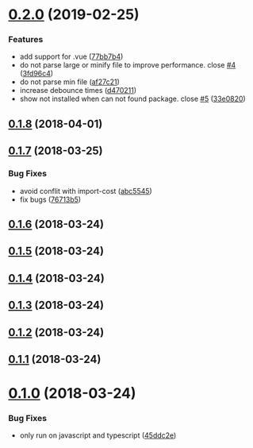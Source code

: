 # [0.2.0](https://github.com/axetroy/vscode-npm-import-package-version/compare/v0.1.8...v0.2.0) (2019-02-25)


### Features

* add support for .vue ([77bb7b4](https://github.com/axetroy/vscode-npm-import-package-version/commit/77bb7b4))
* do not parse large or minify file to improve performance. close [#4](https://github.com/axetroy/vscode-npm-import-package-version/issues/4) ([3fd96c4](https://github.com/axetroy/vscode-npm-import-package-version/commit/3fd96c4))
* do not parse min file ([af27c21](https://github.com/axetroy/vscode-npm-import-package-version/commit/af27c21))
* increase debounce times ([d470211](https://github.com/axetroy/vscode-npm-import-package-version/commit/d470211))
* show not installed when can not found package. close [#5](https://github.com/axetroy/vscode-npm-import-package-version/issues/5) ([33e0820](https://github.com/axetroy/vscode-npm-import-package-version/commit/33e0820))



## [0.1.8](https://github.com/axetroy/vscode-npm-import-package-version/compare/v0.1.7...v0.1.8) (2018-04-01)



## [0.1.7](https://github.com/axetroy/vscode-npm-import-package-version/compare/v0.1.6...v0.1.7) (2018-03-25)


### Bug Fixes

* avoid conflit with import-cost ([abc5545](https://github.com/axetroy/vscode-npm-import-package-version/commit/abc5545))
* fix bugs ([76713b5](https://github.com/axetroy/vscode-npm-import-package-version/commit/76713b5))



## [0.1.6](https://github.com/axetroy/vscode-npm-import-package-version/compare/v0.1.5...v0.1.6) (2018-03-24)



## [0.1.5](https://github.com/axetroy/vscode-npm-import-package-version/compare/v0.1.4...v0.1.5) (2018-03-24)



## [0.1.4](https://github.com/axetroy/vscode-npm-import-package-version/compare/v0.1.3...v0.1.4) (2018-03-24)



## [0.1.3](https://github.com/axetroy/vscode-npm-import-package-version/compare/v0.1.2...v0.1.3) (2018-03-24)



## [0.1.2](https://github.com/axetroy/vscode-npm-import-package-version/compare/v0.1.1...v0.1.2) (2018-03-24)



## [0.1.1](https://github.com/axetroy/vscode-npm-import-package-version/compare/v0.1.0...v0.1.1) (2018-03-24)



# [0.1.0](https://github.com/axetroy/vscode-npm-import-package-version/compare/45ddc2e...v0.1.0) (2018-03-24)


### Bug Fixes

* only run on javascript and typescript ([45ddc2e](https://github.com/axetroy/vscode-npm-import-package-version/commit/45ddc2e))



